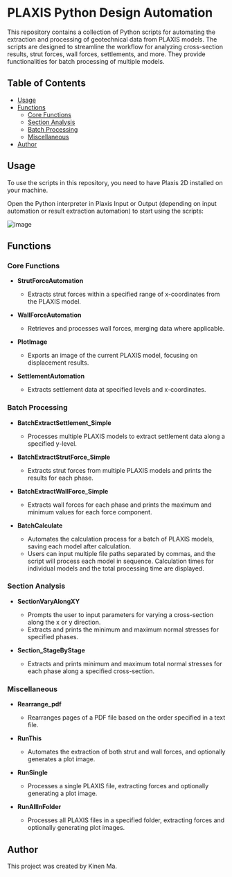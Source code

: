 # PLAXIS Python Design Automation

This repository contains a collection of Python scripts for automating the extraction and processing of geotechnical data from PLAXIS models. The scripts are designed to streamline the workflow for analyzing cross-section results, strut forces, wall forces, settlements, and more. They provide functionalities for batch processing of multiple models.

## Table of Contents

- [Usage](#usage)
- [Functions](#functions)
    - [Core Functions](#core-functions)
    - [Section Analysis](#section-analysis)
    - [Batch Processing](#batch-processing)
    - [Miscellaneous](#miscellaneous)
- [Author](#author)

## Usage 

To use the scripts in this repository, you need to have Plaxis 2D installed on your machine.

Open the Python interpreter in Plaxis Input or Output (depending on input automation or result extraction automation) to start using the scripts: 

![image](https://github.com/user-attachments/assets/b3b2b69c-eba6-453a-9111-a2df80e3034a)

## Functions

### Core Functions

- **StrutForceAutomation**
    
    - Extracts strut forces within a specified range of x-coordinates from the PLAXIS model.
- **WallForceAutomation**
    
    - Retrieves and processes wall forces, merging data where applicable.
- **PlotImage**
    
    - Exports an image of the current PLAXIS model, focusing on displacement results.
- **SettlementAutomation**
    
    - Extracts settlement data at specified levels and x-coordinates.

### Batch Processing

- **BatchExtractSettlement_Simple**
    
    - Processes multiple PLAXIS models to extract settlement data along a specified y-level.
- **BatchExtractStrutForce_Simple**
    
    - Extracts strut forces from multiple PLAXIS models and prints the results for each phase.
- **BatchExtractWallForce_Simple**
    
    - Extracts wall forces for each phase and prints the maximum and minimum values for each force component.
- **BatchCalculate**
    
    - Automates the calculation process for a batch of PLAXIS models, saving each model after calculation.
    - Users can input multiple file paths separated by commas, and the script will process each model in sequence. Calculation times for individual models and the total processing time are displayed.

### Section Analysis

- **SectionVaryAlongXY**
    
    - Prompts the user to input parameters for varying a cross-section along the x or y direction.
    - Extracts and prints the minimum and maximum normal stresses for specified phases.
- **Section_StageByStage**
    
    - Extracts and prints minimum and maximum total normal stresses for each phase along a specified cross-section.

### Miscellaneous

- **Rearrange_pdf**
    
    - Rearranges pages of a PDF file based on the order specified in a text file.
- **RunThis**
    
    - Automates the extraction of both strut and wall forces, and optionally generates a plot image.
- **RunSingle**
    
    - Processes a single PLAXIS file, extracting forces and optionally generating a plot image.
- **RunAllInFolder**
    
    - Processes all PLAXIS files in a specified folder, extracting forces and optionally generating plot images.

## Author

This project was created by Kinen Ma.
